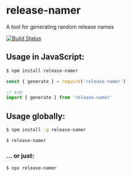 # release-namer
A tool for generating random release names

[![Build Status](https://travis-ci.com/tadger/release-namer.svg?branch=master)](https://travis-ci.com/tadger/release-namer)

## Usage in JavaScript:

```bash
$ npm install release-namer
```

```javascript
const { generate } = require('release-namer')

// es6
import { generate } from 'release-namer'
```

## Usage globally:

```bash
$ npm install -g release-namer

$ release-namer
```

### ... or just:

```bash
$ npx release-namer
```

